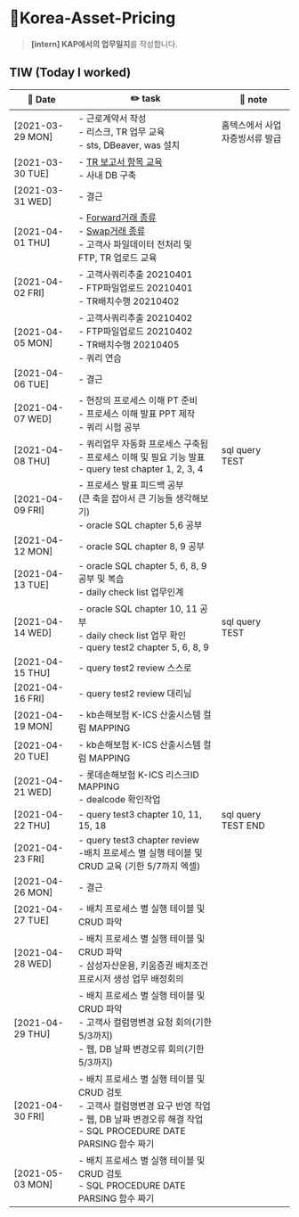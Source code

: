 # 👔Korea-Asset-Pricing
> **[intern] KAP에서의 업무일지**를 작성합니다.

## TIW (Today I worked)

| :calendar: Date                                               | :pencil2: task          | 📑 note        |
| ------------------------------------------------------------  | --------------------------- | ----------------------- |
| [2021-03-29 MON] | - 근로계약서 작성 <br />- 리스크, TR 업무 교육 <br />- sts, DBeaver, was 설치         |홈텍스에서 사업자증빙서류 발급
| [2021-03-30 TUE] | - [TR 보고서 항목 교육](https://seulhee030.tistory.com/37) <br />- 사내 DB 구축        |
| [2021-03-31 WED] | - 결근       |
| [2021-04-01 THU] | - [Forward거래 종류](https://seulhee030.tistory.com/41) <br />- [Swap거래 종류](https://seulhee030.tistory.com/42)<br />- 고객사 파일데이터 전처리 및 FTP, TR 업로드 교육       |
| [2021-04-02 FRI] | - 고객사쿼리추출 20210401 <br />- FTP파일업로드 20210401  <br />- TR배치수행 20210402       |
| [2021-04-05 MON] | - 고객사쿼리추출 20210402 <br />- FTP파일업로드 20210402   <br />- TR배치수행 20210405 <br />- 쿼리 연습        |
| [2021-04-06 TUE] | - 결근       |
| [2021-04-07 WED] | - 현장의 프로세스 이해 PT 준비 <br />- 프로세스 이해 발표 PPT 제작 <br />- 쿼리 시험 공부       |
| [2021-04-08 THU] | - 쿼리업무 자동화 프로세스 구축됨 <br />- 프로세스 이해 및 필요 기능 발표 <br />- query test chapter 1, 2, 3, 4       |sql query TEST
| [2021-04-09 FRI] | - 프로세스 발표 피드백 공부 <br />(큰 축을 잡아서 큰 기능들 생각해보기) <br />- oracle SQL chapter 5,6 공부       |
| [2021-04-12 MON] | - oracle SQL chapter 8, 9 공부       |
| [2021-04-13 TUE] | - oracle SQL chapter 5, 6, 8, 9 공부 및 복습 <br />- daily check list 업무인계       |
| [2021-04-14 WED] | - oracle SQL chapter 10, 11 공부 <br />- daily check list 업무 확인 <br />- query test2 chapter 5, 6, 8, 9    |sql query TEST
| [2021-04-15 THU] | - query test2 review 스스로    |
| [2021-04-16 FRI] | - query test2 review 대리님    |
| [2021-04-19 MON] | - kb손해보험 K-ICS 산출시스템 컬럼 MAPPING    |
| [2021-04-20 TUE] | - kb손해보험 K-ICS 산출시스템 컬럼 MAPPING    |
| [2021-04-21 WED] | - 롯데손해보험 K-ICS 리스크ID MAPPING  <br />- dealcode 확인작업   |
| [2021-04-22 THU] | - query test3 chapter 10, 11, 15, 18   |sql query TEST END
| [2021-04-23 FRI] | - query test3 chapter review  <br/>-배치 프로세스 별 실행 테이블 및 CRUD 교육 (기한 5/7까지 엑셀)|
| [2021-04-26 MON] | - 결근   |
| [2021-04-27 TUE] | - 배치 프로세스 별 실행 테이블 및 CRUD 파악    |
| [2021-04-28 WED] | - 배치 프로세스 별 실행 테이블 및 CRUD 파악 <br />- 삼성자산운용, 키움증권 배치조건 프로시저 생성 업무 배정회의   |
| [2021-04-29 THU] | - 배치 프로세스 별 실행 테이블 및 CRUD 파악  <br />- 고객사 컬럼명변경 요청 회의(기한 5/3까지) <br />- 웹, DB 날짜 변경오류 회의(기한 5/3까지) |
| [2021-04-30 FRI] | - 배치 프로세스 별 실행 테이블 및 CRUD 검토 <br />-  고객사 컬럼명변경 요구 반영 작업  <br />- 웹, DB 날짜 변경오류 해결 작업 <br />- SQL PROCEDURE DATE PARSING 함수 짜기
| [2021-05-03 MON] | - 배치 프로세스 별 실행 테이블 및 CRUD 검토 <br />- SQL PROCEDURE DATE PARSING 함수 짜기
